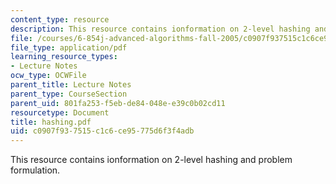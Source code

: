 ```yaml
---
content_type: resource
description: This resource contains ionformation on 2-level hashing and problem formulation.
file: /courses/6-854j-advanced-algorithms-fall-2005/c0907f937515c1c6ce95775d6f3f4adb_hashing.pdf
file_type: application/pdf
learning_resource_types:
- Lecture Notes
ocw_type: OCWFile
parent_title: Lecture Notes
parent_type: CourseSection
parent_uid: 801fa253-f5eb-de84-048e-e39c0b02cd11
resourcetype: Document
title: hashing.pdf
uid: c0907f93-7515-c1c6-ce95-775d6f3f4adb
---
```

This resource contains ionformation on 2-level hashing and problem formulation.

